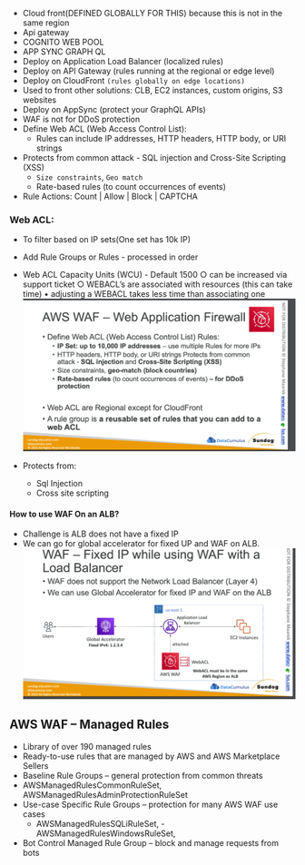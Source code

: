 
- Cloud front(DEFINED GLOBALLY FOR THIS) because this is not in the same region
- Api gateway
- COGNITO WEB POOL
- APP SYNC GRAPH QL
- Deploy on Application Load Balancer (localized rules)
- Deploy on API Gateway (rules running at the regional or edge level)
- Deploy on CloudFront `(rules globally on edge locations)`
- Used to front other solutions: CLB, EC2 instances, custom origins, S3 websites
- Deploy on AppSync (protect your GraphQL APIs)
- WAF is not for DDoS protection
- Define Web ACL (Web Access Control List):
    - Rules can include IP addresses, HTTP headers, HTTP body, or URI strings
- Protects from common attack - SQL injection and Cross-Site Scripting (XSS)
    - `Size constraints`, `Geo match`
    - Rate-based rules (to count occurrences of events)
- Rule Actions: Count | Allow | Block | CAPTCHA

### Web ACL:
- To filter based on IP sets(One set has 10k IP)
- Add Rule Groups or Rules - processed in order
- Web ACL Capacity Units (WCU) - Default 1500
        ○ can be increased via support ticket
        ○ WEBACL’s are associated with resources (this can take time)
    • adjusting a WEBACL takes less time than associating one
![alt text](image.png)

- Protects from:
    - Sql Injection
    - Cross site scripting

#### How to use WAF On an ALB?
- Challenge is ALB does not have a fixed IP
- We can go for global accelerator for fixed UP and WAF on ALB.
![alt text](image-1.png)  
    
## AWS WAF – Managed Rules
- Library of over 190 managed rules
- Ready-to-use rules that are managed by AWS and AWS Marketplace Sellers
- Baseline Rule Groups – general protection from common threats
- AWSManagedRulesCommonRuleSet, AWSManagedRulesAdminProtectionRuleSet
- Use-case Specific Rule Groups – protection for many AWS WAF use cases
    - AWSManagedRulesSQLiRuleSet, - AWSManagedRulesWindowsRuleSet,
- Bot Control Managed Rule Group – block and manage requests from bots